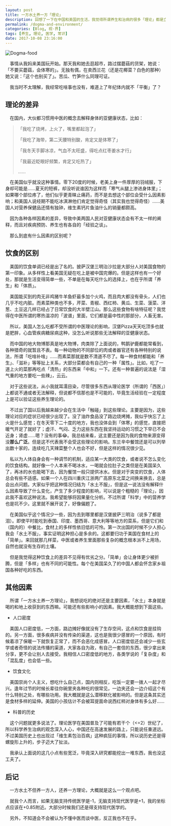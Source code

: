 ```yaml
---
layout: post
title: 一方水土养一方「理论」
description: 回想了一下在中国和美国的生活，我觉得所谓养生和治病的很多「理论」都是立足于当地的环境的。这一点似乎不言自明，这里只是略微讨论而已。
permalink: /dogma-and-environment/
categories: [Blog, 视·界]
tags: [养生, 理论, 医学, 常识]
date: 2017-10-08 23:16:00
--- 
```


![Dogma-food]({{site.img-hosting}}/Pic4Post/dogma-and-environment/dogma.png)

　事情从我妈来美国玩开始。那天我和她去逛超市，路过摆蘑菇的货架，她说：「不要买蘑菇，会体寒的」。无独有偶，在卖西兰花（还是花椰菜？白色的那种）她又说：「这个也别买了」。苦瓜、竹笋什么同理可证。
<!--「{{site.img-hosting}}/Pic4Post/stink-bug-debugger/debugger-3.jpg」-->
　我当时不太理解，我经常吃啥事也没有，难道上了年纪体内就不「平衡」了？

## 理论的差异

　在国内，大伙都习惯用中医的概念去解释身体的亚健康状态，比如：

> 「我吃了烧烤，上火了，嘴里都起泡了」
> 
> 「我吃了海带，第二天腰特别酸，肯定又是体寒了」
> 
> 「我冬天手脚冰凉，气血不太旺盛，得吃点红枣姜水才行」
> 
> 「我最近眨眼好频繁，肯定又吃热了」
> 
> ……

　在美国似乎就没这种事情。零下20度的时候，老美上身一件厚厚的羽绒服，下身却可能是……夏天的短裤，却没听说谁因为这样而「寒气从腿上渗进身体里」；如果哪个部位疼了，他们似乎更青睐止痛药，而不是去想这个部位会受什么因素影响；和美国人说经期不能吃冰淇淋他们肯定觉得奇怪（其实我也觉得奇怪）……美国人对营养保健品还情有独钟，维生素钙片鱼油什么的销量都颇高。

　因为各种各样因素的差异，导致中美两国人民对亚健康状态会有不太一样的阐释，而且对疾病预防、养生也有各自的「经验之谈」。

　那么到底有什么因素的区别呢？

## 饮食的区别

　美国的饮食单调已经是出了名的。披萨汉堡三明治沙拉是大部分人对美国食物的第一印象。从多样性上看美国无疑在吃上是被中国完爆的。但是这样也有一个好处，那就是生活变得简单一些，不单是在每天吃什么的选择上，也在乎所谓「养生」和「体质」。

　美国能买到的肉无非鸡猪牛羊鱼虾最多加个火鸡，而且肉大都没有骨头，人们也几乎不吃内脏。而素菜种类也不多，芹菜、青椒、西红柿、黄瓜、生菜、菠菜、洋葱、土豆这几样已经占了日常饮食的大半壁江山。那么这些食物有啥特征呢？我觉得在中医所谓的寒热温凉的「波谱」里面，它们都是最中性的那部分，人畜无害。

　所以，美国人怎么吃都不受所谓的中医理论的影响，汉堡Pizza天天吃顶多也就是肥胖，心血管疾病糖尿病这种，没怎么听说那些无法解释的亚健康状态。

　而中国的地大物博那真是地大物博，肉类除了上面说的，鸭鹅驴鹿都能常看到，各种猎奇的就暂且不表。每一种动物的不同部位的肉或者器官还有各种特别的说法，所谓「吃啥补啥」……而素菜那就是数不清道不尽了。每一种食材都能和「养生」、「滋补」等等扯上关系，大部分菜都会有自己的一种「属性」。比如，吃了一道上火的菜那再吃点「清热」的东西来「中和」一下。还有一种普遍的说法是「湿气重的地方要吃一些辣」，云云。

　对于这些说法，从小我就耳濡目染，尽管很多东西从理论医学（所谓的「西医」）上都说不通或者无法解释，但说都不信那也是不可能的，毕竟生活经验在一定程度上是可以验证这些养生理论的。

　不过出了国以后我越来越少会在生活中「触碰」到这些理论。主要是因为，这些理论对应的症状已经很少出现了。没了油炸食品没了路边烧烤摊，我似乎快忘了上火是什么感觉；在冬天零下二十度的地方，我也没体会到「体寒」的感觉，直接把暖气开足了就好了；虚汗、气闷、乏力这些东西在我坚持运动的习惯之下早已不会近身；肾虚……嗯？没有的事😂。我总结来看，这主要还是因为我的食物来源变得没**那么广泛**。但是这不代表我不会受这些理论的影响。东兰辛中餐馆还是可以列举出数十家的，连续吃几天辣菜整个人也会不好，但是这样的情况很少见。

　私以为人体自身会有一种调节的机制，适应某一大类的饮食，或者说不怎么变化的饮食结构。就好像一个人本来不喝冰水，一喝就会拉肚子之类但是在美国呆久了，再冰的水也能喝下去，因为餐馆一般只提供冰水。但是对于突变的饮食，人体总会有些不适感。如果一个人在四川重庆江浙两广高原东北菜之间换来换去，总是会出点问题。大家似乎把这种情况归结为「水土不服」，但是这一说法没有解释什么因素导致了什么变化，产生了多少程度的影响，可以说是个粗糙的「理论」，因此我不喜欢这种说法。我希望能够将因果量化分析。不过所谓「科学」中的营养学也是坑不少。这里就不展开说了，好像偏题了。

　在美国似乎这个情况少一些，因为去到哪里都是汉堡披萨三明治（说多了都是泪）。即使平时能吃到泰国、印度、墨西哥、意大利等等地方的菜系，但是它们和（国内的）中餐比，食材上的多样性依旧低的可怜。第一次出国的时候不少人担心我会「水土不服」，事实证明这种担心是多余的。这都要归功于美国在食材上的「简单」。来回就那几样菜，中医或者养生里面那些复杂的概念根本派不上用场，自然也就没有生存的土壤。

　但是我觉得这种饮食上的差异不见得有优劣之分。「简单」会让身体更少被折腾，但是「多样」也有不同的可能性。每个在美国呆久了的中国人都会怀念家乡祖国各种好吃的东西。

## 其他因素

　所谓「一方水土养一方理论」，我想说吃的绝对还是主要因素，「水土」本身就是喝的和地上收获到的东西嘛。可能还有些影响小的因素。我大概能想到下面这些。

- 人口密度

　美国人口密度低，一方面，路边摊好像就没有了生存空间，这点和饮食是挂钩的。另一方面，很多疾病并没有传染的渠道，这也是我很少感冒的一个原因，有时候着凉了保暖一下就恢复正常了，而不会恶化成感冒。人口密度低还会减少一些玄学或者奇怪的说法传播的渠道，大家各自为政，有自己一套信的东西，很少拿出来分享，更不会让别人去接受。我相信人口密度低的地方，各类学说的「复杂度」和「混乱度」也会低一些。

- 饮食文化

　美国崇尚个人主义，想吃什么自己点，国内则相反，吃饭一定要一拨人一起才尽兴。逢年过节的时候长辈往你碗里夹各种吃的很常见，一边夹还会一边介绍这个有什么特别之处，有哪些功用。我大概就是这么潜移默化被影响的。但是这条其实还是食材多样的延伸。美国的小孩估计不会被耳提面命说西红柿对身体有多么好……

- 科普的历史

　这个问题就更多说法了。理论医学在美国普及了可能有若干个（<=2）世纪了，所以科学养生治病的观念深入人心，中国还在高速发展的路上，只能说任重道远。不过美国历史上也出现过「维生素包治百病」这种疯狂的事情，所以说历史还是得螺旋形上升的，步子迈大了扯淡。

　我承认上面说的这几小点有些宽泛，毕竟深入研究都能挖出一堆东西，我也没这工夫了。

## 后记

　一方水土不但养一方人，还养一方理论，大概就是这么一个观点吧。

　就我个人而言，如果无脑支持传统医学是-1，无脑支持现代医学是+1，我的坐标点应该在+0.85附近。大部分时候我们还是得支持现代医学的。

　另外，不知道会不会被认为不懂中医而谈中医，反正我也不在乎。
